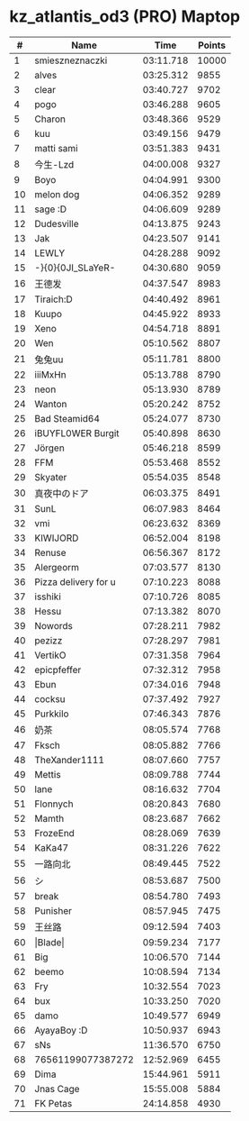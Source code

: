 # kz_atlantis_od3 (PRO) Maptop

|  # | Name | Time | Points |
|-------------- | -------------- | -------------- | -------------- | 
| 1 | smieszneznaczki | 03:11.718 | 10000 | 
| 2 | alves | 03:25.312 | 9855 | 
| 3 | clear | 03:40.727 | 9702 | 
| 4 | pogo | 03:46.288 | 9605 | 
| 5 | Charon | 03:48.366 | 9529 | 
| 6 | kuu | 03:49.156 | 9479 | 
| 7 | matti sami | 03:51.383 | 9431 | 
| 8 | 今生-Lzd | 04:00.008 | 9327 | 
| 9 | Boyo | 04:04.991 | 9300 | 
| 10 | melon dog | 04:06.352 | 9289 | 
| 11 | sage :D | 04:06.609 | 9289 | 
| 12 | Dudesville | 04:13.875 | 9243 | 
| 13 | Jak | 04:23.507 | 9141 | 
| 14 | LEWLY | 04:28.288 | 9092 | 
| 15 | -}{0}{0JI_SLaYeR- | 04:30.680 | 9059 | 
| 16 | 王德发 | 04:37.547 | 8983 | 
| 17 | Tiraich:D | 04:40.492 | 8961 | 
| 18 | Kuupo | 04:45.922 | 8933 | 
| 19 | Xeno | 04:54.718 | 8891 | 
| 20 | Wen | 05:10.562 | 8807 | 
| 21 | 兔兔uu | 05:11.781 | 8800 | 
| 22 | iiiMxHn | 05:13.788 | 8790 | 
| 23 | neon | 05:13.930 | 8789 | 
| 24 | Wanton | 05:20.242 | 8752 | 
| 25 | Bad Steamid64 | 05:24.077 | 8730 | 
| 26 | iBUYFL0WER Burgit | 05:40.898 | 8630 | 
| 27 | Jörgen | 05:46.218 | 8599 | 
| 28 | FFM | 05:53.468 | 8552 | 
| 29 | Skyater | 05:54.035 | 8548 | 
| 30 | 真夜中のドア | 06:03.375 | 8491 | 
| 31 | SunL | 06:07.983 | 8464 | 
| 32 | vmi | 06:23.632 | 8369 | 
| 33 | KIWIJORD | 06:52.004 | 8198 | 
| 34 | Renuse | 06:56.367 | 8172 | 
| 35 | Alergeorm | 07:03.577 | 8130 | 
| 36 | Pizza delivery for u | 07:10.223 | 8088 | 
| 37 | isshiki | 07:10.726 | 8085 | 
| 38 | Hessu | 07:13.382 | 8070 | 
| 39 | Nowords | 07:28.211 | 7982 | 
| 40 | pezizz | 07:28.297 | 7981 | 
| 41 | VertikO | 07:31.358 | 7964 | 
| 42 | epicpfeffer | 07:32.312 | 7958 | 
| 43 | Ebun | 07:34.016 | 7948 | 
| 44 | cocksu | 07:37.492 | 7927 | 
| 45 | Purkkilo | 07:46.343 | 7876 | 
| 46 | 奶茶 | 08:05.574 | 7768 | 
| 47 | Fksch | 08:05.882 | 7766 | 
| 48 | TheXander1111 | 08:07.660 | 7757 | 
| 49 | Mettis | 08:09.788 | 7744 | 
| 50 | lane | 08:16.632 | 7704 | 
| 51 | Flonnych | 08:20.843 | 7680 | 
| 52 | Mamth | 08:23.687 | 7662 | 
| 53 | FrozeEnd | 08:28.069 | 7639 | 
| 54 | KaKa47 | 08:31.226 | 7622 | 
| 55 | 一路向北 | 08:49.445 | 7522 | 
| 56 | シ | 08:53.687 | 7500 | 
| 57 | break | 08:54.780 | 7493 | 
| 58 | Punisher | 08:57.945 | 7475 | 
| 59 | 王丝路 | 09:12.594 | 7403 | 
| 60 | \|Blade\| | 09:59.234 | 7177 | 
| 61 | Big | 10:06.570 | 7144 | 
| 62 | beemo | 10:08.594 | 7134 | 
| 63 | Fry | 10:32.554 | 7023 | 
| 64 | bux | 10:33.250 | 7020 | 
| 65 | damo | 10:49.577 | 6949 | 
| 66 | AyayaBoy :D | 10:50.937 | 6943 | 
| 67 | sNs | 11:36.570 | 6750 | 
| 68 | 76561199077387272 | 12:52.969 | 6455 | 
| 69 | Dima | 15:44.961 | 5911 | 
| 70 | Jnas Cage | 15:55.008 | 5884 | 
| 71 | FK Petas | 24:14.858 | 4930 | 

